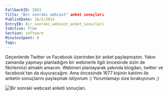```yaml
---
FallbackID: 2883
Title: "Bir sonraki webcast" anket sonuçları
PublishDate: 18/2/2014
EntryID: Bir_sonraki_webcast_anket_sonuclari
IsActive: True
Section: software
MinutesSpent: 0
Tags: 
---
```

Geçenlerde Twitter ve Facebook üzerinden bir anket paylaşmıştım. Yakın
zamanda yapmayı planladığım bir webinerle ilgili öncesinde sizin de
fikirlerinizi almaktı amacım. Webineri planlayarak yakında blogdan,
twitter ve facebook'tan da duyuracağım. Ama öncesinde 1677 kişinin
katılımı ile anketin sonuçlarını paylaşmak istiyorum :) Yorumlamayı size
bırakıyorum ;)

![Bir sonraki webcast anketi
sonuçları.](media/Bir_sonraki_webcast_anket_sonuclari/info.jpg)


